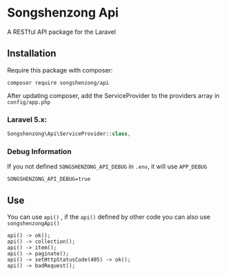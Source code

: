 # Songshenzong Api

A RESTful API package for the Laravel

## Installation

Require this package with composer:

```shell
composer require songshenzong/api
```

After updating composer, add the ServiceProvider to the providers array in `config/app.php`

### Laravel 5.x:

```php
Songshenzong\Api\ServiceProvider::class,
```


### Debug Information
If you not defined `SONGSHENZONG_API_DEBUG` in `.env`, it will use `APP_DEBUG`

```
SONGSHENZONG_API_DEBUG=true
```

## Use

You can use `api()` , if the `api()` defined by other code you can also use `songshenzongApi()`

```
api() -> ok();
api() -> collection();
api() -> item();
api() -> paginate();
api() -> setHttpStatusCode(405) -> ok();
api() -> badRequest();
```